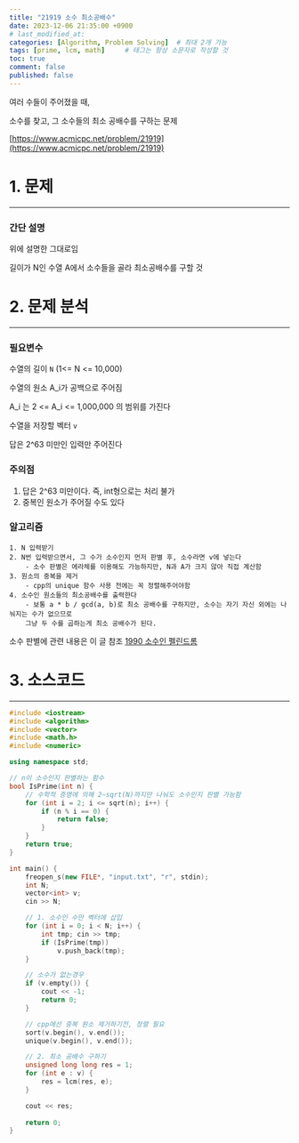 ```yaml
---
title: "21919 소수 최소공배수"
date: 2023-12-06 21:35:00 +0900
# last_modified_at: 
categories: [Algorithm, Problem Solving]  # 최대 2개 가능
tags: [prime, lcm, math]     # 태그는 항상 소문자로 작성할 것
toc: true
comment: false
published: false
---
```


여러 수들이 주어졌을 때,

소수를 찾고, 그 소수들의 최소 공배수를 구하는 문제

[https://www.acmicpc.net/problem/21919](https://www.acmicpc.net/problem/21919)

# 1. 문제
---
### 간단 설명

위에 설명한 그대로임

길이가 N인 수열 A에서 소수들을 골라 최소공배수를 구할 것

# 2. 문제 분석
---
### 필요변수
수열의 길이 `N` (1<= N <= 10,000)

수열의 원소 A_i가 공백으로 주어짐

A_i 는 2 <= A_i <= 1,000,000 의 범위를 가진다

수열을 저장할 벡터 `v`

답은 2^63 미만인 입력만 주어진다

### 주의점
1. 답은 2^63 미만이다. 즉, int형으로는 처리 불가
2. 중복인 원소가 주어질 수도 있다

### 알고리즘
```
1. N 입력받기
2. N번 입력받으면서, 그 수가 소수인지 먼저 판별 후, 소수라면 v에 넣는다
    - 소수 판별은 에라체를 이용해도 가능하지만, N과 A가 크지 않아 직접 계산함
3. 원소의 중복을 제거
    - cpp의 unique 함수 사용 전에는 꼭 정렬해주어야함
4. 소수인 원소들의 최소공배수를 출력한다
    - 보통 a * b / gcd(a, b)로 최소 공배수를 구하지만, 소수는 자기 자신 외에는 나눠지는 수가 없으므로
    그냥 두 수를 곱하는게 최소 공배수가 된다.
```
소수 판별에 관련 내용은 이 글 참조 [1990 소수인 펠린드롬](https://jinhg0214.github.io/posts/bj_1990/)

# 3. 소스코드
---
```cpp
#include <iostream>
#include <algorithm>
#include <vector>
#include <math.h>
#include <numeric>

using namespace std;

// n이 소수인지 판별하는 함수
bool IsPrime(int n) {
	// 수학적 증명에 의해 2~sqrt(N)까지만 나눠도 소수인지 판별 가능함
	for (int i = 2; i <= sqrt(n); i++) {
		if (n % i == 0) {
			return false;
		}
	}
	return true;
}

int main() {
	freopen_s(new FILE*, "input.txt", "r", stdin);
	int N;
	vector<int> v;
	cin >> N;

	// 1. 소수인 수만 벡터에 삽입
	for (int i = 0; i < N; i++) {
		int tmp; cin >> tmp;
		if (IsPrime(tmp))
			v.push_back(tmp);
	}

	// 소수가 없는경우
	if (v.empty()) {
		cout << -1;
		return 0;
	}

	// cpp에선 중복 원소 제거하기전, 정렬 필요
	sort(v.begin(), v.end());
	unique(v.begin(), v.end());

	// 2. 최소 공배수 구하기
	unsigned long long res = 1;
	for (int e : v) {
		res = lcm(res, e);
	}

	cout << res;
	
	return 0;
}
```